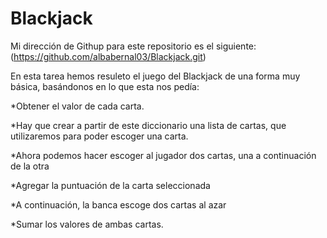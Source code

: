# Blackjack

Mi dirección de Githup para este repositorio es el siguiente:(https://github.com/albabernal03/Blackjack.git)

En esta tarea hemos resuleto el juego del Blackjack de una forma muy básica, basándonos en lo que esta nos pedía:


*Obtener el valor de cada carta.

*Hay que crear a partir de este diccionario una lista de cartas, que utilizaremos para poder escoger una carta.

*Ahora podemos hacer escoger al jugador dos cartas, una a continuación de la otra

*Agregar la puntuación de la carta seleccionada

*A continuación, la banca escoge dos cartas al azar

*Sumar los valores de ambas cartas.

